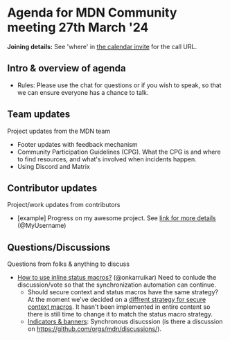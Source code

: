# Agenda for MDN Community meeting 27th March '24

**Joining details:** See 'where' in [the calendar invite](https://calendar.google.com/calendar/u/0/embed?src=c_4656dd7c36825e2be115c0e7992191d550d16edcec37151eb6018581f654727b@group.calendar.google.com) for the call URL.

## Intro & overview of agenda

- Rules: Please use the chat for questions or if you wish to speak, so that we can ensure everyone has a chance to talk.

## Team updates

Project updates from the MDN team

- Footer updates with feedback mechanism
- Community Participation Guidelines (CPG). What the CPG is and where to find resources, and what's involved when incidents happen.
- Using Discord and Matrix

## Contributor updates

Project/work updates from contributors

- [example] Progress on my awesome project. See [link for more details](https://github.com/mdn/community-meetings) (@MyUsername)

## Questions/Discussions

Questions from folks & anything to discuss

- [How to use inline status macros?](https://github.com/orgs/mdn/discussions/654) (@onkarruikar)
  Need to conlude the discussion/vote so that the synchronization automation can continue.
  - Should secure context and status macros have the same strategy? At the moment we've decided on a [diffrent strategy for secure context macros](https://github.com/orgs/mdn/discussions/482#discussioncomment-7825014). It hasn't been implemented in entire content so there is still time to change it to match the status macro strategy.
  - [Indicators & banners](https://docs.google.com/document/d/1aNnhhLuCMlG0G5r3p42eAyuy4JWJfT41S2a4XnqznA4/edit): Synchronous disucssion (is there a discussion on https://github.com/orgs/mdn/discussions/). 



